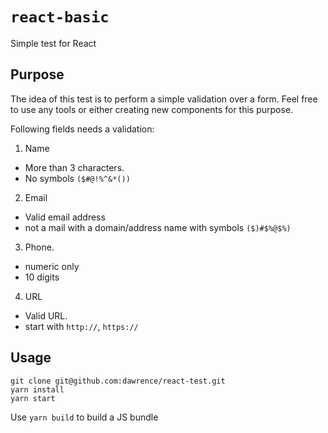 # `react-basic`

Simple test for React

## Purpose

The idea of this test is to perform a simple validation over a form. Feel free to use any tools or either creating new components for this purpose.

Following fields needs a validation:

1. Name
  - More than 3 characters.
  - No symbols `($#@!%^&*())`
2. Email
  - Valid email address
  - not a mail with a domain/address name with symbols `($)#$%@$%)`
3. Phone.
  - numeric only
  - 10 digits
4. URL
  - Valid URL.
  - start with `http://`, `https://`

## Usage

```
git clone git@github.com:dawrence/react-test.git
yarn install
yarn start
```

Use `yarn build` to build a JS bundle